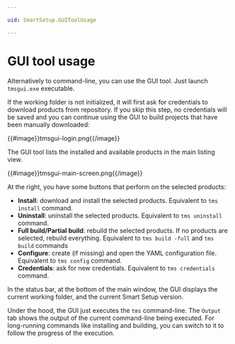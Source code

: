 ```yaml
---

uid: SmartSetup.GUIToolUsage

---
```

# GUI tool usage

Alternatively to command-line, you can use the GUI tool. Just launch `tmsgui.exe` executable. 

If the working folder is not initialized, it will first ask for credentials to download products from repository. If you skip this step, no credentials will be saved and you can continue using the GUI to build projects that have been manually downloaded:

{{#image}}tmsgui-login.png{{/image}}

The GUI tool lists the installed and available products in the main listing view. 

{{#image}}tmsgui-main-screen.png{{/image}}

At the right, you have some buttons that perform on the selected products:

- **Install**: download and install the selected products. Equivalent to `tms install` command.
- **Uninstall**: uninstall the selected products. Equivalent to `tms uninstall` command.
- **Full build/Partial build**: rebuild the selected products. If no products are selected, rebuild everything. Equivalent to `tms build -full` and `tms build` commands
- **Configure**: create (if missing) and open the YAML configuration file. Equivalent to `tms config` command.
- **Credentials**: ask for new credentials. Equivalent to `tms credentials` command.

In the status bar, at the bottom of the main window, the GUI displays the current working folder, and the current Smart Setup version.

Under the hood, the GUI just executes the `tms` command-line. The `Output` tab shows the output of the current command-line being executed. For long-running commands like installing and building, you can switch to it to follow the progress of the execution.

